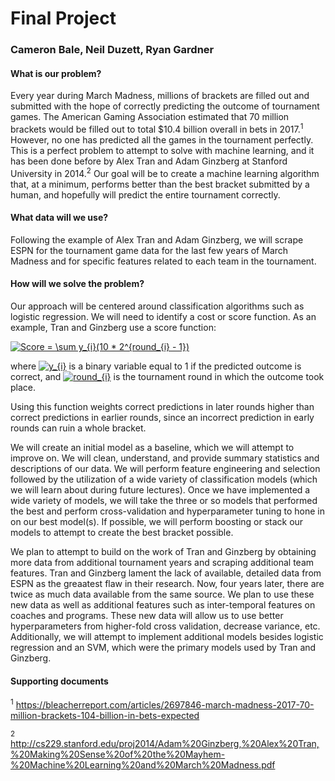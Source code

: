 # Final Project
### Cameron Bale, Neil Duzett, Ryan Gardner

#### What is our problem?
Every year during March Madness, millions of brackets are filled out and submitted with the hope of correctly predicting the outcome of tournament games. The American Gaming Association estimated that 70 million brackets would be filled out to total $10.4 billion overall in bets in 2017.<sup>1</sup> However, no one has predicted all the games in the tournament perfectly. This is a perfect problem to attempt to solve with machine learning, and it has been done before by Alex Tran and Adam Ginzberg at Stanford University in 2014.<sup>2</sup> Our goal will be to create a machine learning algorithm that, at a minimum, performs better than the best bracket submitted by a human, and hopefully will predict the entire tournament correctly.

#### What data will we use?
Following the example of Alex Tran and Adam Ginzberg, we will scrape ESPN for the tournament game data for the last few years of March Madness and for specific features related to each team in the tournament.

#### How will we solve the problem?
Our approach will be centered around classification algorithms such as logistic regression. We will need to identify a cost or score function. As an example, Tran and Ginzberg use a score function:

<a href="https://www.codecogs.com/eqnedit.php?latex=Score&space;=&space;\sum&space;y_{i}(10&space;*&space;2^{round_{i}&space;-&space;1})" target="_blank"><img src="https://latex.codecogs.com/gif.latex?Score&space;=&space;\sum&space;y_{i}(10&space;*&space;2^{round_{i}&space;-&space;1})" title="Score = \sum y_{i}(10 * 2^{round_{i} - 1})" /></a>

where <a href="https://www.codecogs.com/eqnedit.php?latex=y_{i}" target="_blank"><img src="https://latex.codecogs.com/gif.latex?y_{i}" title="y_{i}" /></a> is a binary variable equal to 1 if the predicted outcome is correct, and <a href="https://www.codecogs.com/eqnedit.php?latex=round_{i}" target="_blank"><img src="https://latex.codecogs.com/gif.latex?round_{i}" title="round_{i}" /></a> is the tournament round in which the outcome took place.

Using this function weights correct predictions in later rounds higher than correct predictions in earlier rounds, since an incorrect prediction in early rounds can ruin a whole bracket.

We will create an initial model as a baseline, which we will attempt to improve on. We will clean, understand, and provide summary statistics and descriptions of our data. We will perform feature engineering and selection followed by the utilization of a wide variety of classification models (which we will learn about during future lectures). Once we have implemented a wide variety of models, we will take the three or so models that performed the best and perform cross-validation and hyperparameter tuning to hone in on our best model(s). If possible, we will perform boosting or stack our models to attempt to create the best bracket possible.

We plan to attempt to build on the work of Tran and Ginzberg by obtaining more data from additional tournament years and scraping additional team features. Tran and Ginzberg lament the lack of available, detailed data from ESPN as the greaatest flaw in their research. Now, four years later, there are twice as much data available from the same source. We plan to use these new data as well as additional features such as inter-temporal features on coaches and programs. These new data will allow us to use better hyperparameters from higher-fold cross validation, decrease variance, etc. Additionally, we will attempt to implement additional models besides logistic regression and an SVM, which were the primary models used by Tran and Ginzberg.

#### Supporting documents

<sup>1</sup> https://bleacherreport.com/articles/2697846-march-madness-2017-70-million-brackets-104-billion-in-bets-expected

<sup>2</sup> http://cs229.stanford.edu/proj2014/Adam%20Ginzberg,%20Alex%20Tran,%20Making%20Sense%20of%20the%20Mayhem-%20Machine%20Learning%20and%20March%20Madness.pdf
